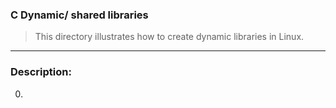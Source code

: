 ### C Dynamic/ shared libraries
> This directory illustrates how to create dynamic libraries in Linux. 

***
### Description:
0. 
